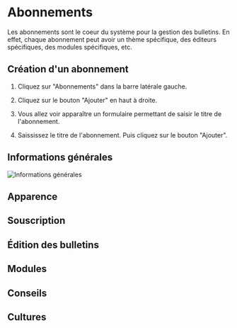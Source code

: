 # Abonnements

Les abonnements sont le coeur du système pour la gestion des bulletins. En effet, chaque abonnement peut avoir un thème spécifique, des éditeurs spécifiques, des modules spécifiques, etc.

## Création d'un abonnement

1. Cliquez sur "Abonnements" dans la barre latérale gauche.

2. Cliquez sur le bouton "Ajouter" en haut à droite.

3. Vous allez voir apparaître un formulaire permettant de saisir le titre de l'abonnement.

4. Saississez le titre de l'abonnement. Puis cliquez sur le bouton "Ajouter".

## Informations générales

![Informations générales](/assets/plans_infos.png)

## Apparence

## Souscription

## Édition des bulletins

## Modules

## Conseils

## Cultures